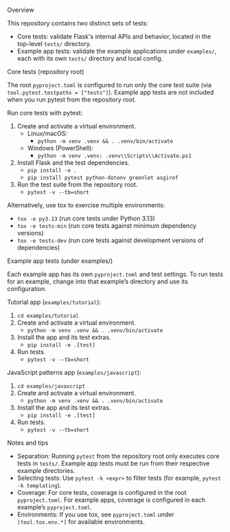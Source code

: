 Overview

This repository contains two distinct sets of tests:

- Core tests: validate Flask's internal APIs and behavior, located in the top-level `tests/` directory.
- Example app tests: validate the example applications under `examples/`, each with its own `tests/` directory and local config.

Core tests (repository root)

The root `pyproject.toml` is configured to run only the core test suite (via `tool.pytest.testpaths = ["tests"]`). Example app tests are not included when you run pytest from the repository root.

Run core tests with pytest:

1. Create and activate a virtual environment.
   - Linux/macOS:
     - `python -m venv .venv && . .venv/bin/activate`
   - Windows (PowerShell):
     - `python -m venv .venv; .venv\\Scripts\\Activate.ps1`
2. Install Flask and the test dependencies.
   - `pip install -e .`
   - `pip install pytest python-dotenv greenlet asgiref`
3. Run the test suite from the repository root.
   - `pytest -v --tb=short`

Alternatively, use tox to exercise multiple environments:

- `tox -e py3.13` (run core tests under Python 3.13)
- `tox -e tests-min` (run core tests against minimum dependency versions)
- `tox -e tests-dev` (run core tests against development versions of dependencies)

Example app tests (under examples/)

Each example app has its own `pyproject.toml` and test settings. To run tests for an example, change into that example’s directory and use its configuration.

Tutorial app (`examples/tutorial`):

1. `cd examples/tutorial`
2. Create and activate a virtual environment.
   - `python -m venv .venv && . .venv/bin/activate`
3. Install the app and its test extras.
   - `pip install -e .[test]`
4. Run tests.
   - `pytest -v --tb=short`

JavaScript patterns app (`examples/javascript`):

1. `cd examples/javascript`
2. Create and activate a virtual environment.
   - `python -m venv .venv && . .venv/bin/activate`
3. Install the app and its test extras.
   - `pip install -e .[test]`
4. Run tests.
   - `pytest -v --tb=short`

Notes and tips

- Separation: Running `pytest` from the repository root only executes core tests in `tests/`. Example app tests must be run from their respective example directories.
- Selecting tests: Use `pytest -k <expr>` to filter tests (for example, `pytest -k templating`).
- Coverage: For core tests, coverage is configured in the root `pyproject.toml`. For example apps, coverage is configured in each example’s `pyproject.toml`.
- Environments: If you use tox, see `pyproject.toml` under `[tool.tox.env.*]` for available environments.
